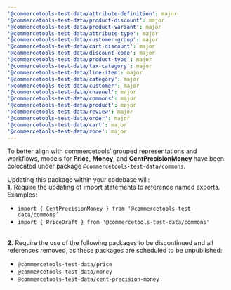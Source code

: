 ```yaml
---
'@commercetools-test-data/attribute-definition': major
'@commercetools-test-data/product-discount': major
'@commercetools-test-data/product-variant': major
'@commercetools-test-data/attribute-type': major
'@commercetools-test-data/customer-group': major
'@commercetools-test-data/cart-discount': major
'@commercetools-test-data/discount-code': major
'@commercetools-test-data/product-type': major
'@commercetools-test-data/tax-category': major
'@commercetools-test-data/line-item': major
'@commercetools-test-data/category': major
'@commercetools-test-data/customer': major
'@commercetools-test-data/channel': major
'@commercetools-test-data/commons': major
'@commercetools-test-data/product': major
'@commercetools-test-data/review': major
'@commercetools-test-data/order': major
'@commercetools-test-data/cart': major
'@commercetools-test-data/zone': major
---
```


To better align with commercetools’ grouped representations and workflows, models for **Price**, **Money**, and **CentPrecisionMoney** have been colocated under package `@commercetools-test-data/commons`.

Updating this package within your codebase will:<br>
**1.** Require the updating of import statements to reference named exports.<br>
Examples:<br>

- `import { CentPrecisionMoney } from '@commercetools-test-data/commons’` <br>
- `import { PriceDraft } from '@commercetools-test-data/commons'`<br><br>

**2.** Require the use of the following packages to be discontinued and all references removed, as these packages are scheduled to be unpublished:<br>

- `@commercetools-test-data/price` <br>
- `@commercetools-test-data/money` <br>
- `@commercetools-test-data/cent-precision-money` <br>
